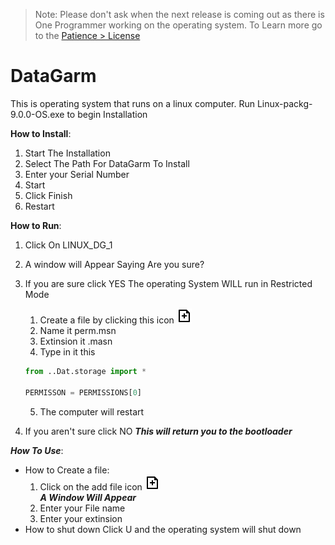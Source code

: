 > Note: Please don't ask when the next release is coming out as there is One Programmer working on the operating system. To Learn more go to the [Patience > License](Patience.md)



# DataGarm
This is operating system that runs on a linux computer. Run Linux-packg-9.0.0-OS.exe to begin Installation

**How to Install**:
  1. Start The Installation
  2. Select The Path For DataGarm To Install
  3. Enter your Serial Number
  4. Start
  5. Click Finish
  6. Restart


**How to Run**:
  1. Click On LINUX_DG_1
  2. A window will Appear Saying Are you sure?
  3. If you are sure click YES
      The operating System WILL run in Restricted Mode
      1. Create a file by clicking this icon ![](file-add-line.png)
      2. Name it perm.msn
      3. Extinsion it .masn
      4. Type in it this

      ```python
      from ..Dat.storage import *

      PERMISSON = PERMISSIONS[0]
      ```

      5. The computer will restart
  4. If you aren't sure click NO ***This will return you to the bootloader***


***How To Use***:
  - How to Create a file:
    1. Click on the add file icon  ![](file-add-line.png)<br>
    ***A Window Will Appear***
    3. Enter your File name
    4. Enter your extinsion
  - How to shut down
    Click U and the operating system will shut down
